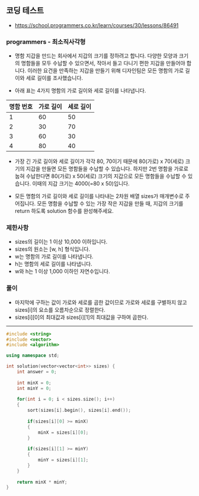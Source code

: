 ## 코딩 테스트
- https://school.programmers.co.kr/learn/courses/30/lessons/86491

### programmers - 최소직사각형
- 명함 지갑을 만드는 회사에서 지갑의 크기를 정하려고 합니다. 다양한 모양과 크기의 명함들을 모두 수납할 수 있으면서, 작아서 들고 다니기 편한 지갑을 만들어야 합니다. 이러한 요건을 만족하는 지갑을 만들기 위해 디자인팀은 모든 명함의 가로 길이와 세로 길이를 조사했습니다.

- 아래 표는 4가지 명함의 가로 길이와 세로 길이를 나타냅니다.

|명함 번호|가로 길이|세로 길이|
|------|---|---|
|1|60 |50|
|2|30|70|
|3|60|30|
|4|80|40|

- 가장 긴 가로 길이와 세로 길이가 각각 80, 70이기 때문에 80(가로) x 70(세로) 크기의 지갑을 만들면 모든 명함들을 수납할 수 있습니다. 하지만 2번 명함을 가로로 눕혀 수납한다면 80(가로) x 50(세로) 크기의 지갑으로 모든 명함들을 수납할 수 있습니다. 이때의 지갑 크기는 4000(=80 x 50)입니다.

- 모든 명함의 가로 길이와 세로 길이를 나타내는 2차원 배열 sizes가 매개변수로 주어집니다. 모든 명함을 수납할 수 있는 가장 작은 지갑을 만들 때, 지갑의 크기를 return 하도록 solution 함수를 완성해주세요.

### 제한사항
- sizes의 길이는 1 이상 10,000 이하입니다.
- sizes의 원소는 [w, h] 형식입니다.
- w는 명함의 가로 길이를 나타냅니다.
- h는 명함의 세로 길이를 나타냅니다.
- w와 h는 1 이상 1,000 이하인 자연수입니다.

### 풀이
- 마지막에 구하는 값이 가로와 세로를 곱한 값이므로 가로와 세로를 구별하지 않고 sizes[i]의 요소를 오름차순으로 정렬한다.
- sizes[i][0]의 최대값과 sizes[i][1]의 최대값을 구하여 곱한다.

***
```c++
#include <string>
#include <vector>
#include <algorithm>

using namespace std;

int solution(vector<vector<int>> sizes) {
    int answer = 0;
    
    int minX = 0;
    int minY = 0;
    
    for(int i = 0; i < sizes.size(); i++)
    {
        sort(sizes[i].begin(), sizes[i].end());
        
        if(sizes[i][0] >= minX)
        {
            minX = sizes[i][0];
        }
        
        if(sizes[i][1] >= minY)
        {
            minY = sizes[i][1];
        }
    }
    
    return minX * minY;
}
```
